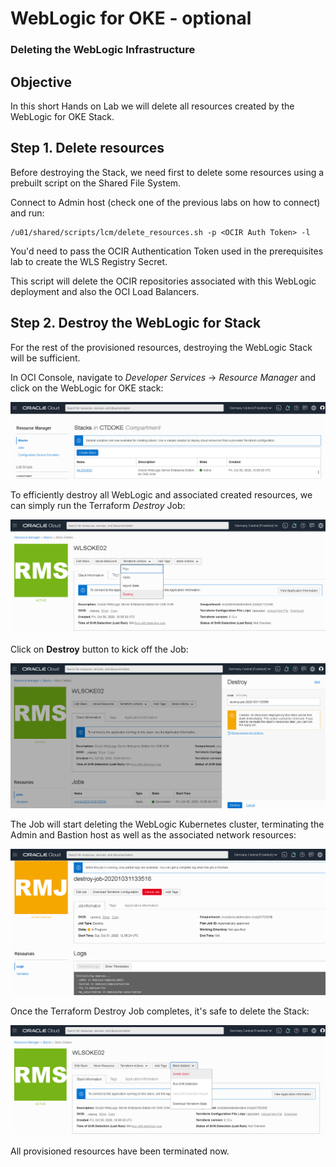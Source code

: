 # WebLogic for OKE - optional

### Deleting the WebLogic Infrastructure



## Objective

In this short Hands on Lab we will delete all resources created by the WebLogic for OKE Stack.



## Step 1. Delete resources

Before destroying the Stack, we need first to delete some resources using a prebuilt script on the Shared File System.

Connect to Admin host (check one of the previous labs on how to connect) and run:

```
/u01/shared/scripts/lcm/delete_resources.sh -p <OCIR Auth Token> -l
```

You'd need to pass the OCIR Authentication Token used in the prerequisites lab to create the WLS Registry Secret.

This script will delete the OCIR repositories associated with this WebLogic deployment and also the OCI Load Balancers.



## Step 2. Destroy the WebLogic for Stack

For the rest of the provisioned resources, destroying the WebLogic Stack will be sufficient.

In OCI Console, navigate to *Developer Services* -> *Resource Manager* and click on the WebLogic for OKE stack:

![](images/wlsforocionokedelete/image-010.png)



To efficiently destroy all WebLogic and associated created resources, we can simply run the Terraform *Destroy* Job:

![](images/wlsforocionokedelete/image-020.png)



Click on **Destroy** button to kick off the Job:

![](images/wlsforocionokedelete/image-030.png)



The Job will start deleting the WebLogic Kubernetes cluster, terminating the Admin and Bastion host as well as the associated network resources:

![](images/wlsforocionokedelete/image-040.png)



Once the Terraform Destroy Job completes, it's safe to delete the Stack:

![](images/wlsforocionokedelete/image-050.png)



All provisioned resources have been terminated now.